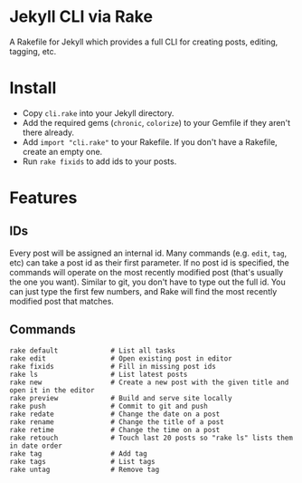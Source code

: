 # Jekyll CLI via Rake

A Rakefile for Jekyll which provides a full CLI for creating posts, editing, tagging, etc.

# Install

- Copy `cli.rake` into your Jekyll directory.
- Add the required gems (`chronic`, `colorize`) to your Gemfile if they aren't there already.
- Add `import "cli.rake"` to your Rakefile. If you don't have a Rakefile, create an empty one.
- Run `rake fixids` to add ids to your posts.

# Features

## IDs

Every post will be assigned an internal id. Many commands (e.g. `edit`, `tag`, etc) can take a post id as their first parameter. If no post id is specified, the commands will operate on the most recently modified post (that's usually the one you want). Similar to git, you don't have to type out the full id. You can just type the first few numbers, and Rake will find the most recently modified post that matches.

## Commands

```
rake default             # List all tasks
rake edit                # Open existing post in editor
rake fixids              # Fill in missing post ids
rake ls                  # List latest posts
rake new                 # Create a new post with the given title and open it in the editor
rake preview             # Build and serve site locally
rake push                # Commit to git and push
rake redate              # Change the date on a post
rake rename              # Change the title of a post
rake retime              # Change the time on a post
rake retouch             # Touch last 20 posts so "rake ls" lists them in date order
rake tag                 # Add tag
rake tags                # List tags
rake untag               # Remove tag
```
